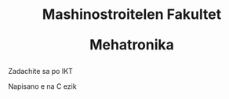 <h1 align="center">
Mashinostroitelen Fakultet

Mehatronika
</h1>


Zadachite sa po IKT 

Napisano e na C ezik

